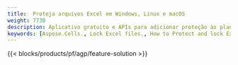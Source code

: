 ```yaml
---
title:  Proteja arquivos Excel em Windows, Linux e macOS
weight: 7730
description: Aplicativo gratuito e APIs para adicionar proteção às planilhas XLS, XLSX e ODS
keywords: [Aspose.Cells., Lock Excel files., How to Protect and lock Excel document., Protect Excel files., Encrypt Excel Files]
---
```

{{< blocks/products/pf/agp/feature-solution >}} 

